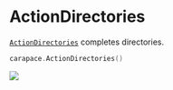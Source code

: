 # ActionDirectories

[`ActionDirectories`] completes directories.

```go
carapace.ActionDirectories()
```

![](./actionDirectories.cast)

[`ActionDirectories`]:https://pkg.go.dev/github.com/rsteube/carapace#ActionDirectories
